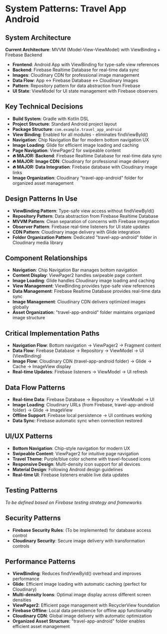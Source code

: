 # System Patterns: Travel App Android

## System Architecture
**Current Architecture**: MVVM (Model-View-ViewModel) with ViewBinding + Firebase Backend
- **Frontend**: Android App with ViewBinding for type-safe view references
- **Backend**: Firebase Realtime Database for real-time data sync
- **Images**: Cloudinary CDN for professional image management
- **Data Flow**: App ↔ Firebase Database ↔ Cloudinary Images
- **Pattern**: Repository pattern for data abstraction from Firebase
- **UI State**: ViewModel for UI state management with Firebase observers

## Key Technical Decisions
- **Build System**: Gradle with Kotlin DSL
- **Project Structure**: Standard Android project layout
- **Package Structure**: `com.example.travel_app_android`
- **View Binding**: Enabled for all modules - eliminates findViewById()
- **Navigation**: Chip Navigation Bar for modern bottom navigation UX
- **Image Loading**: Glide for efficient image loading and caching
- **Page Navigation**: ViewPager2 for swipeable content
- **🔥 MAJOR: Backend**: Firebase Realtime Database for real-time data sync
- **🔥 MAJOR: Image CDN**: Cloudinary for professional image delivery
- **🔥 MAJOR: Data Integration**: Firebase database with Cloudinary image links
- **Image Organization**: Cloudinary "travel-app-android" folder for organized asset management

## Design Patterns In Use
- **ViewBinding Pattern**: Type-safe view access without findViewById()
- **Repository Pattern**: Data abstraction from Firebase Realtime Database
- **MVVM Pattern**: Clean separation of concerns with Firebase integration
- **Observer Pattern**: Firebase real-time listeners for UI state updates
- **CDN Pattern**: Cloudinary image delivery with Glide integration
- **Folder Organization Pattern**: Dedicated "travel-app-android" folder in Cloudinary media library

## Component Relationships
- **Navigation**: Chip Navigation Bar manages bottom navigation
- **Content Display**: ViewPager2 handles swipeable page content
- **Image Loading**: Glide handles Cloudinary image loading and caching
- **View Management**: ViewBinding provides type-safe view references
- **Data Management**: Firebase Realtime Database provides real-time data sync
- **Image Management**: Cloudinary CDN delivers optimized images globally
- **Asset Organization**: "travel-app-android" folder maintains organized image structure

## Critical Implementation Paths
- **Navigation Flow**: Bottom navigation → ViewPager2 → Fragment content
- **Data Flow**: Firebase Database → Repository → ViewModel → UI (ViewBinding)
- **Image Flow**: Cloudinary CDN (travel-app-android folder) → Glide → Cache → ImageView display
- **Real-time Updates**: Firebase listeners → ViewModel → UI refresh

## Data Flow Patterns
- **Real-time Data**: Firebase Database → Repository → ViewModel → UI
- **Image Loading**: Cloudinary URLs (from Firebase, travel-app-android folder) → Glide → ImageView
- **Offline Support**: Firebase local persistence → UI continues working
- **Data Sync**: Firebase automatic sync when connection restored

## UI/UX Patterns
- **Bottom Navigation**: Chip-style navigation for modern UX
- **Swipeable Content**: ViewPager2 for intuitive page navigation
- **Travel Theme**: Purple/blue color scheme with travel-focused icons
- **Responsive Design**: Multi-density icon support for all devices
- **Material Design**: Following Android design guidelines
- **Real-time UI**: Firebase listeners enable live data updates

## Testing Patterns
*To be defined based on Firebase testing strategy and frameworks*

## Security Patterns
- **Firebase Security Rules**: (To be implemented) for database access control
- **Cloudinary Security**: Secure image delivery with transformation controls

## Performance Patterns
- **ViewBinding**: Reduces findViewById() overhead and improves performance
- **Glide**: Efficient image loading with automatic caching (perfect for Cloudinary)
- **Multi-density Icons**: Optimal image display across different screen densities
- **ViewPager2**: Efficient page management with RecyclerView foundation
- **Firebase Offline**: Local data persistence for offline app functionality
- **Cloudinary CDN**: Global image delivery with automatic optimization
- **Organized Asset Structure**: "travel-app-android" folder enables efficient asset management 